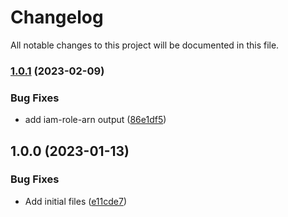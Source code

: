 # Changelog

All notable changes to this project will be documented in this file.

### [1.0.1](https://github.com/ganexcloud/terraform-aws-gitlab-oidc/compare/v1.0.0...v1.0.1) (2023-02-09)


### Bug Fixes

* add iam-role-arn output ([86e1df5](https://github.com/ganexcloud/terraform-aws-gitlab-oidc/commit/86e1df5885cd2079e6437979c9ce52e40c38266d))

## 1.0.0 (2023-01-13)


### Bug Fixes

* Add initial files ([e11cde7](https://github.com/ganexcloud/terraform-aws-gitlab-oidc/commit/e11cde79c908fd3ffce2fd8ec7d3bb08405f4019))
